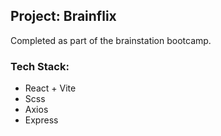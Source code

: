 ## Project: Brainflix

Completed as part of the brainstation bootcamp.

### Tech Stack:

- React + Vite
- Scss
- Axios
- Express
